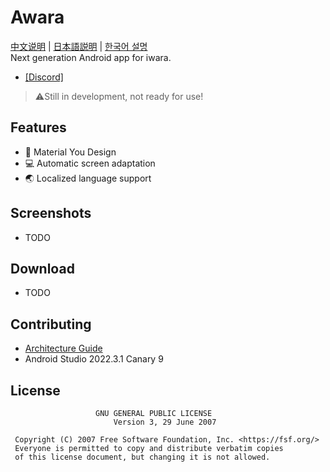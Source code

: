 # Awara
[中文说明](doc/README.zh.md) | [日本語説明](doc/README.ja.md) | [한국어 설명](doc/README.ko.md)   
Next generation Android app for iwara.

* [[Discord]](https://discord.gg/G22sSzJbzh)

> ⚠️Still in development, not ready for use!

## Features
- 🎨 Material You Design
- 💻 Automatic screen adaptation
- 🌏 Localized language support

## Screenshots
- TODO

## Download
- TODO

## Contributing
- [Architecture Guide](https://developer.android.com/topic/architecture)
- Android Studio 2022.3.1 Canary 9

## License
```text
                   GNU GENERAL PUBLIC LICENSE
                       Version 3, 29 June 2007

 Copyright (C) 2007 Free Software Foundation, Inc. <https://fsf.org/>
 Everyone is permitted to copy and distribute verbatim copies
 of this license document, but changing it is not allowed.
```